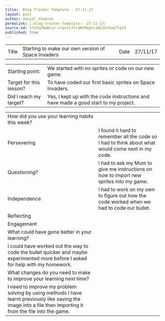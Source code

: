 ```yaml
---
title:  Blog Tracker Template - 27-11-17
layout: post
author: daniel.thomson
permalink: /-blog-tracker-template---27-11-17/
source-id: 17shGZWoBcvx-u7pvtc97rqWvMegSraQXJUrDaqfIqt4
published: true
---
```

<table>
  <tr>
    <td>Title</td>
    <td>Starting to make our own version of Space Invaders</td>
    <td>Date</td>
    <td>27/11/17</td>
  </tr>
</table>


<table>
  <tr>
    <td>Starting point:</td>
    <td>We started with no sprites or code on our new game.</td>
  </tr>
  <tr>
    <td>Target for this lesson?</td>
    <td>To have coded our first basic sprites on Space Invaders.</td>
  </tr>
  <tr>
    <td>Did I reach my target? </td>
    <td>Yes, I kept up with the code instructions and have made a good start to my project.</td>
  </tr>
</table>


<table>
  <tr>
    <td>How did you use your learning habits this week?</td>
    <td></td>
  </tr>
  <tr>
    <td>Persevering</td>
    <td>I found it hard to remember all the code so I had to think about what would come next in my code.</td>
  </tr>
  <tr>
    <td>Questioning?</td>
    <td>I had to ask my Mum to give me instructions on how to import new sprites into my game.</td>
  </tr>
  <tr>
    <td>Independence</td>
    <td>I had to work on my own to figure out how the code worked when we had to code our bullet.</td>
  </tr>
  <tr>
    <td>Reflecting</td>
    <td></td>
  </tr>
  <tr>
    <td>Engagement</td>
    <td></td>
  </tr>
  <tr>
    <td>What could have gone better in your learning?</td>
    <td></td>
  </tr>
  <tr>
    <td>I could have worked out the way to code the bullet quicker and maybe experimented more before I asked for help with my homework.</td>
    <td></td>
  </tr>
  <tr>
    <td>What changes do you need to make to improve your learning next time?</td>
    <td></td>
  </tr>
  <tr>
    <td>I need to improve my problem solving by using methods I have learnt previously like saving the image into a file then importing it from the file into the game.</td>
    <td></td>
  </tr>
</table>


